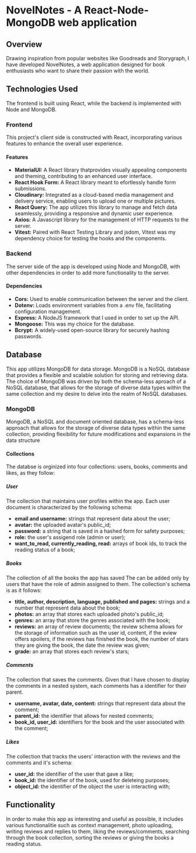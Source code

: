# NovelNotes - A React-Node-MongoDB web application

## Overview

Drawing inspiration from popular websites like Goodreads and Storygraph, I have developed NovelNotes, a web application designed for book enthusiasts who want to share their passion with the world.

## Technologies Used

The frontend is built using React, while the backend is implemented with Node and MongoDB.

### Frontend
This project's client side is constructed with React, incorporating various features to enhance the overall user experience.
#### Features

* **MaterialUI:** A React library thatprovides visually appealing components and theming, contributing to an enhanced user interface.
* **React Hook Form:** A React library meant to efortlessly handle form submissions.
* **Cloudinary:** Integrated as a cloud-based media management and delivery service, enabling users to upload one or multiple pictures.
* **React Query:** The app utilizes this library to manage and fetch data seamlessly, providing a responsive and dynamic user experience.
* **Axios:** A Javascript library for the management of HTTP requests to the server.
* **Vitest:** Paired with React Testing Library and jsdom, Vitest was my dependency choice for testing the hooks and the components. 

### Backend
The server side of the app is developed using Node and MongoDB, with other dependencies in order to add more functionality to the server.

#### Dependencies

* **Cors:** Used to enable communication between the server and the client.
* **Dotenv:** Loads environment variables from a .env file, facilitating configuration management.
* **Express:** A NodeJS framework that I used in order to set up the API.
* **Mongoose:** This was my choice for the database. 
* **Bcrypt:**  A widely-used open-source library for securely hashing passwords.

## Database

This app utilizes MongoDB for data storage. MongoDB is a NoSQL database that provides a flexible and scalable solution for storing and retrieving data. The choice of MongoDB was driven by both the schema-less aproach of a NoSQL database, that allows for the storage of diverse data types within the same collection and my desire to delve into the realm of NoSQL databases.

### MongoDB

MongoDB, a NoSQL and document oriented database, has a schema-less approach that allows for the storage of diverse data types within the same collection, providing flexibility for future modifications and expansions in the data structure

#### Collections
The databse is orginized into four collections: users, books, comments and likes, as they follow:

##### User
The collection that maintains user profiles within the app. Each user document is characterized by the following schema:
* **email and username:** strings that represent data about the user;
* **avatar:** the uploaded avatar's public_id;
* **password:** a string that is saved in a hashed form for safety purposes;
* **role:** the user's assigend role (admin or user);
* **want_to_read, currently_reading, read:** arrays of book ids, to track the reading status of a book;

##### Books
The collection of all the books the app has saved The can be added only by users that have the role of admin assigned to them. The collection's schema is as it follows:
* **title, author, description, language, published and pages:** strings and a number that represent data about the book;
* **photos:** an array that stores each uploaded photo's public_id;
* **genres:** an array that store the genres associated with the book;
* **reviews:** an array of review documents; the review schema allows for the storage of information such as the user id, content, if the eview offers spoilers, if the reviews has finished the book, the number of stars they are giving the book, the date the review was given;
* **grade:** an array that stores each review's stars;

##### Comments
The collection that saves the comments. Given that I have chosen to display the comments in a nested system, each comments has a identifier for their parent.
* **username, avatar, date, content:** strings that represent data about the comment;
* **parent_id:** the identifier that allows for nested comments;
* **book_id, user_id:** identifiers for the book and the user associated with the comment;

##### Likes
The collection that tracks the users' interaction with the reviews and the comments and it's schema:

* **user_id:** the identifier of the user that gave a like;
* **book_id:** the identifier of the book, used for deleteing purposes;
* **object_id:** the identifier of the object the user is interacting with; 

## Functionality

In order to make this app as interesting and useful as possible, it includes various functionalitie such as context management, photo uploading, writing reviews and replies to them, liking the reviews/comments, searching through the book collection, sorting the reviews or giving the books a reading status.

